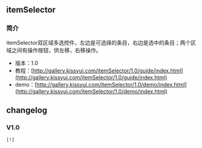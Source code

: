 ## itemSelector

### 简介

itemSelector双区域多选控件，左边是可选择的条目，右边是选中的条目；两个区域之间有操作按钮，供左移，右移操作。

* 版本：1.0
* 教程：[http://gallery.kissyui.com/itemSelector/1.0/guide/index.html](http://gallery.kissyui.com/itemSelector/1.0/guide/index.html)
* demo：[http://gallery.kissyui.com/itemSelector/1.0/demo/index.html](http://gallery.kissyui.com/itemSelector/1.0/demo/index.html)

## changelog

### V1.0

    [!]


